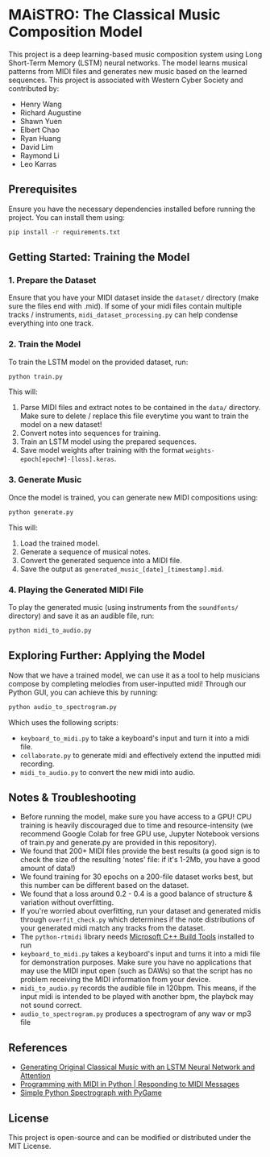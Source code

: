 # MAiSTRO: The Classical Music Composition Model

This project is a deep learning-based music composition system using Long Short-Term Memory (LSTM) neural networks. The model learns musical patterns from MIDI files and generates new music based on the learned sequences. This project is associated with Western Cyber Society and contributed by:
- Henry Wang
- Richard Augustine
- Shawn Yuen
- Elbert Chao
- Ryan Huang
- David Lim
- Raymond Li
- Leo Karras

## Prerequisites
Ensure you have the necessary dependencies installed before running the project. You can install them using:

```bash
pip install -r requirements.txt
```

## Getting Started: Training the Model
### 1. Prepare the Dataset
Ensure that you have your MIDI dataset inside the `dataset/` directory (make sure the files end with .mid). If some of your midi files contain multiple tracks / instruments, `midi_dataset_processing.py` can help condense everything into one track.

### 2. Train the Model
To train the LSTM model on the provided dataset, run:

```bash
python train.py
```

This will:
1. Parse MIDI files and extract notes to be contained in the `data/` directory. Make sure to delete / replace this file everytime you want to train the model on a new dataset!
2. Convert notes into sequences for training.
3. Train an LSTM model using the prepared sequences.
4. Save model weights after training with the format `weights-epoch[epoch#]-[loss].keras`. 

### 3. Generate Music
Once the model is trained, you can generate new MIDI compositions using:

```bash
python generate.py
```

This will:
1. Load the trained model.
2. Generate a sequence of musical notes.
3. Convert the generated sequence into a MIDI file.
4. Save the output as `generated_music_[date]_[timestamp].mid`.

### 4. Playing the Generated MIDI File
To play the generated music (using instruments from the `soundfonts/` directory) and save it as an audible file, run:
```bash
python midi_to_audio.py
```

## Exploring Further: Applying the Model
Now that we have a trained model, we can use it as a tool to help musicians compose by completing melodies from user-inputted midi! Through our Python GUI, you can achieve this by running:
```bash
python audio_to_spectrogram.py
```
Which uses the following scripts:
- `keyboard_to_midi.py` to take a keyboard's input and turn it into a midi file.
- `collaborate.py` to generate midi and effectively extend the inputted midi recording.
- `midi_to_audio.py` to convert the new midi into audio.

## Notes & Troubleshooting
- Before running the model, make sure you have access to a GPU! CPU training is heavily discouraged due to time and resource-intensity (we recommend Google Colab for free GPU use, Jupyter Notebook versions of train.py and generate.py are provided in this repository).
- We found that 200+ MIDI files provide the best results (a good sign is to check the size of the resulting 'notes' file: if it's 1-2Mb, you have a good amount of data!)
- We found training for 30 epochs on a 200-file dataset works best, but this number can be different based on the dataset.
- We found that a loss around 0.2 - 0.4 is a good balance of structure & variation without overfitting.
- If you're worried about overfitting, run your dataset and generated midis through `overfit_check.py` which determines if the note distributions of your generated midi match any tracks from the dataset.
- The `python-rtmidi` library needs <a href="https://visualstudio.microsoft.com/visual-cpp-build-tools/">Microsoft C++ Build Tools</a> installed to run 
- `keyboard_to_midi.py` takes a keyboard's input and turns it into a midi file for demonstration purposes. Make sure you have no applications that may use the MIDI input open (such as DAWs) so that the script has no problem receiving the MIDI information from your device.
- `midi_to_audio.py` records the audible file in 120bpm. This means, if the input midi is intended to be played with another bpm, the playbck may not sound correct.
- `audio_to_spectrogram.py` produces a spectrogram of any wav or mp3 file

## References
- <a href="https://medium.com/@alexissa122/generating-original-classical-music-with-an-lstm-neural-network-and-attention-abf03f9ddcb4">Generating Original Classical Music with an LSTM Neural Network and Attention</a>
- <a href="https://youtu.be/zpZDwqsgSpc?si=LaH-QSm2hTHLAf8E">Programming with MIDI in Python | Responding to MIDI Messages</a>
- <a href="https://swharden.com/blog/2010-06-19-simple-python-spectrograph-with-pygame/">Simple Python Spectrograph with PyGame</a>

## License
This project is open-source and can be modified or distributed under the MIT License.
